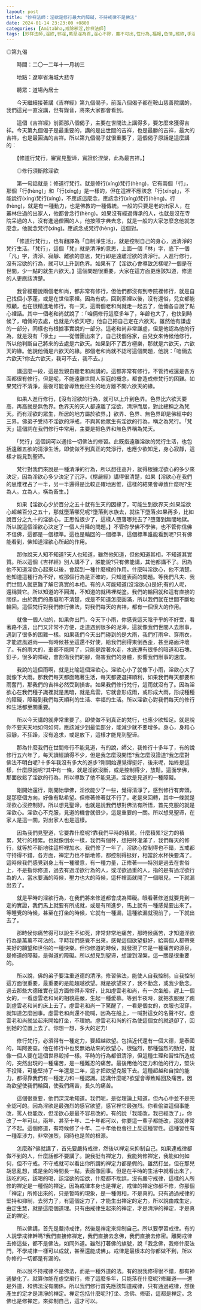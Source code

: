 ```yaml
---
layout: post
title: "妙祥法師：淫欲是修行最大的障礙，不持戒律不是佛法"
date: 2024-01-14 23:23:00 +0800
categories: [Amitabha,戒除邪淫,妙祥法師]
tags: [妙祥法師,淫欲,邪淫,萬惡淫為首,淫心不除，塵不可出,性行為,福報,色情,縱欲,手淫,精氣神,婚外情,梵行,因果,阿賴耶識,因果]
---
```


◎第九偈     

　　時間：二〇一二年十一月初三      

　　地點：遼寧省海城大悲寺      

　　聽眾：道場內居士        

　　今天繼續接著講《吉祥經》第九個偈子，前面八個偈子都在鞍山慈善院講的，我們這兒一直沒講，但有錄音，將來大家都會看到。      

　　這個《吉祥經》前面那八個偈子，主要在世間法上講得多，要怎麼來獲得吉祥。今天第九個偈子是最重要的，講的是出世間的吉祥，也是最勝的吉祥，最大的吉祥，也是最圓滿的吉祥。所以第九個偈子就很重要了，這個偈子原話是這麼講的：        

　　【修道行梵行，審實見聖谛，實證於涅槃，此為最吉祥。】        

　　◎修行須斷除淫欲     

　　第一句話就是：修道行梵行。就是修行(xíng)梵行(hèng)，它有兩個「行」，那個「行(hèng)」和「行(xíng)」是一樣的，但在這裡不應該念「行(xíng)」，不能說行(xíng)梵行(xíng)，不應該這麼念，應該念行(xíng)梵行(hèng)。行(hèng)，就是有一種動力，也是佛教的一種傳統。一般的只要是老的出家人，在叢林住過的出家人，他都會念行(hèng)。如果沒有經過傳承的人，也就是沒在寺院呆過的人，沒有進過僧團的人，他按照字典去念，就是一般的大家怎麼念他就怎麼念，他就念梵行(xíng)。應該念成梵行(hèng)，這個對。      

　　「修道行梵行」，也有翻譯為「自制淨生活」，就是控制自己的身心，過清淨的梵行生活。「梵行」，這個「梵」就是清淨的意思，上面一個「林」字，底下一個「凡」字，清淨、寂靜、離欲的意思，梵行即是遠離淫欲的清淨行。人進行修行，沒有淫欲的行為，就可以上升到色界。如果有了【淫欲心會導致怎樣呢?一個是在世間，少一點的就生六欲天。】這個問題很重要，大家在這方面更應該知道，修道的人更應該清楚。       

　　我曾經聽說兩個老和尚，都非常有修行，但他們都沒有到寺院裡修行，就是自己找個小茅蓬，或是在世俗家裡。因為有病，回到家裡以後，沒有還俗，兒女都能照顧，也在很精進地修行。有一天，這兩個老和尚就走一起去了，他倆各自說了點心裡話。其中一個老和尚就說了：「咱倆修行這麼多年了，年齡也大了，也快到時候了，咱倆的去處，也就是六欲天吧!」他自己把自己定在六欲天。雖然他有謙虛的一部分，同樣也有根據事實說的一部分。這老和尚非常謙虛，但是他認為他的行為，就是沒有「淨土」——從僧團出來了，自己找個俗家，由兒女來侍候他修行，所以他判斷自己將來的去處是六欲天。如果到不了西方極樂，那就是六欲天，六欲天的緣。他說他倆是六欲天的緣。那個老和尚就不認可這個問題，他說：「咱倆去六欲天?你去六欲天，我可不去，我不去。」        

　　講這麼一段，這是我親自聽老和尚講的。這都非常有修行，不管持戒還是各方面都很有修行。但是呢，不能遠離世間人家庭的概念，都會造成修梵行的困難。如果梵行不清淨，最後可能會導致他往生的地方離不開六欲天的緣。      

　　如果人進行修行，【沒有淫欲的行為，就可以上升到色界。色界比六欲天要高，再高就是無色界。色界天的天人都遠離了淫欲，清淨而居，對此總稱之為梵天。而有淫欲的眾生，所居的地方屬於欲界。】欲界、色界、無色界即是佛經中的三界。佛弟子受持不淫欲的淨戒，不與其他眾生有淫欲的行為，稱之為梵行。「梵天」這個詞在我們修行中常用，主要是把色界和無色界稱為梵天。      

　　「梵行」這個詞可以通指一切佛法的修習。此既指遠離淫欲的梵行生活，也包括遠離五欲的清淨生活，即使做不到真正的梵淨行，也應少欲知足，身心寂靜，這樣才能見到聖谛。        

　　梵行對我們來說是一種清淨的行為，所以想往高升，就得根據淫欲心的多少來決定，因為淫欲心多少決定了沉浮。《楞嚴經》講得很清楚，如果【淫欲心在我們的思惟裡占了一半，另一半還得是比較正確地思惟，這樣的結果會導致什麼呢?生為人。立為人，橫為畜生。】       

　　如果【淫欲心少於百分之五十就有生天的因緣了，可能生到欲界天;如果淫欲心超越百分之五十，那就墮落哪兒呢?墮落到水族去，就往下墮落;如果再多，比如說百分之九十的淫欲心，正思惟很少了，這樣人墮落哪兒去了?墮落到無間地獄。所以說這個淫欲心決定了一個人升降的問題。】不管你學佛不學佛，也不管你信佛不信佛，這都是一個標準。這也是輪回的一個標準，這個標準誰能看到呢?只有佛能看到，佛知道淫欲心所起的作用。       

　　那你說天人知不知道?天人也知道，雖然他知道，但他知道其相，不知道其實質。所以這個《吉祥經》別人講不了，誰能說?只有佛能講，其他都講不了。因為他不知道淫欲心起來以後，會起到一種什麼樣的作用。什麼叫淫欲心，他不清楚。他知道這種行為不好，或那個行為是正確的，只知道表面的問題。等我們凡夫、我們世間人就更難了解它真實的本相。有的人可能知道(沒淫欲心)是好;有的人呢，還稱贊它。所以知道的不圓滿，不知道的就稀裡糊塗。我們的輪回就和這有直接的關係，由於我們的愚癡和不清楚，或是不知道怎麼圓滿，所以我們就在世間不斷地輪回。這個梵行對我們修行佛法，對我們每天的吉祥，都有一個很大的作用。       

　　就像一個人似的，如果你出門，今天下小雨，你感覺這天陰乎乎的不好受，看著路不遠，出門又非常不方便，走道遇到很多的泥濘，這就像我們世間人去辦事，遇到了很多的困難一樣。如果我們今天出門碰到的是大雨，我們打雨傘、穿雨衣，才能遮風避雨——有時候甚至這還不好使，給我們刮得東倒西歪，甚至路面沖壞了。有的雨大的，車都不能開了，只能是蹚著水走，水底還有很多的暗道和石塊、釘子，很多的障礙，會割傷我們的腳，傷害我們的身體，影響我們辦事的速度。      

　　我說的這個雨啊，就是比喻這個淫欲心。淫欲心小了就像下小雨，淫欲心大了就像下大雨。那我們每天都面臨著生活，每天都要選擇順利，如果我們每天都要和雨奮鬥，那我們的吉祥必然受到損害。如果我們修行梵行，這雨就沒有了。因為淫欲心在我們種子識裡就是黑暗，就是烏雲，它就會形成雨，或形成大雨，形成種種的障礙，障礙到我們每天順利的生活、幸福的生活。所以淫欲心對我們每天的修行和生活都至關重要。      

　　所以今天講的就非常重要了。即使做不到真正的梵行，也應少欲知足。就是說你不要天天地如何如何，應該減少到最低部分，能減少就不要增多。身心，身和心寂靜，不狂躁，沒有追求，或是放下，這樣才能見到聖谛。        

　　那為什麼我們在世間修行不能見道，有的說，師父，我修行十多年了，有的說修行五六年了，每天讀經讀得不少，但是我怎麼沒開悟?我怎麼沒證道?我怎麼對佛法不明白呢?十多年我沒有多大的進步?剛開始還覺得挺好，後來呢，始終是這樣，什麼原因呢?其中有一條，就是淫欲沒斷，或是控制得少，放鬆。這面學佛，那面放鬆了淫欲的行為，所以導致了他不能見道。淫欲是見道的一種障礙。       

　　剛開始還行，剛開始學佛，淫欲能少了一些，覺得清淨了，感到修行有奔頭，是那麼個方向，好像有點希望。但修著修著就不行了，老是來回轉，其中一條就是淫欲心沒控制好。所以想見聖谛，也就是說我們想對佛法有所悟，首先克服的就是淫欲心。淫欲心不克服，見道的機會就很少，這是重要的一關。所以想見聖谛，在家人是這一關，對出家人也是這樣。        

　　因為我們見聖道，它要靠什麼呢?靠我們平時的積累。什麼積累?定力的積累，梵行的積累。也就像倒水一樣，我們有個杯，想把杯灌滿了，我們每天的修行，就等於不斷地往這杯裡加水。我們修了一年了，淫欲心控制得也不錯，五戒都守持得不錯，各方面，禅定力也不斷地修，都控制得挺好，相當於水杯快要滿了。這時候我們感覺到身上有一種暖意，有一種力量，正修著——特別是過去在世俗上，不是指你修道，過去有過淫欲行為的人，或淫欲過重的人，指的是有過淫欲行為的人，當水要滿的時候，壓力也大的時候，這杯裡面就開了一個眼兒，一下就漏出去了。      

　　就是平時的淫欲行為，在我們將來修道都會成為障礙。眼看著修道就要見到一定的實證，我們馬上就要有所成就，或是有所進步，馬上就有一種感覺要出來了。等睡覺的時候，甚至在打坐的時候，它就有一種漏，這種欲漏就現前了，一下就出去了。      

　　那時候你痛苦得可以說生不如死，非常非常地痛苦，那時候痛苦，才知道淫欲行為是萬萬不可沾的。平時我們感覺不出來，感覺這個欲望挺好，給兩個人都帶來美好的願望和世俗的一種快樂。但你修道的時候，就發現了它是一種痛苦的源泉，是修道的障礙，是得道的障礙。所以想見到聖谛，想證到涅槃，這一關是很重要的。      

　　所以說，佛的弟子要注重道德的清淨。修習佛法，能使人自我控制。自我控制這方面很重要，最重要的是能超越欲望。就是欲望來了，我不動念，或我少動念。過去那些大德確實在這方面修得非常好，比如虛雲老和尚，有一次坐船，趕上一個女的，一看虛雲老和尚的相貌莊嚴，生起一種愛慕。等到半夜時，就把衣服脫了跑到虛雲老和尚的床上去了。虛雲老和尚一下驚醒了，一看是個女的，衣服也沒穿，就知道怎麼回事。虛雲老和尚還不能喊，因為在船上，一喊對這女的名聲不好。虛雲老和尚就坐起來開始打坐，不理她。虛雲老和尚的行為使這個女的就退卻了，回到她的位置上去了。你想一想，多大的定力!     

　　修行梵行，必須得有一種定力，要超越欲望。包括近代還有一個大德，是泰國的，叫阿姜查。他在修行中也反無始劫來的欲望心，很強烈，那種強烈的勁兒，就像一個人要在這個世界毀掉一樣。平時的行為都很清淨，但這種生理和習性所造成的，突然出現的一種痛苦，是一種難忍的痛苦。最後用他的定力和他的行力，堅決不投降，可能堅持了一年還是二年，這才把欲望克服下去。這種超越和自控的能力，都得靠我們有一種定力和一種認識。認識什麼呢?欲望會導致輪回及痛苦。因為欲望使我們輪回，使我們痛苦，長久的痛苦。     

　　這個很重要，他們深深地知道。我們呢，是從理論上知道，但內心中並不是完全認可的。因為淫欲是最強烈的感官欲望，感官裡它最強烈。你看偷盜這個事能改，罵人也能改，但淫欲心是最不容易改的。有的說「我能改，我已經改了」，你改了一年可以，兩年、甚至十年、二十年都可以，你要這一輩子都能改，那就非常了不起。這個修道，有時候修了十年、二十年他也會往上反這種習性。這種習性有一種牽涉力，非常強烈，同時也是苦的根源。      

　　怎麼辦?佛就講了，首先要嚴持戒律，然後以禅定來抑制自己。如果連戒律都做不到的人，什麼話都不要講了。說我挺有禅定力，我能夠修禅定，我能如何如何，但不守戒。不守戒就可以看出你所謂的禅定力都是假的。雖然打坐，但在那兒胡思亂想，或是坐的時間長一點，表面像回事。但是在平時的生活中就看出來了，該吃的吃，該喝的喝，該淫欲的淫欲，什麼都不耽誤，沒有嚴守戒律，這樣的人所修的禅定是一種假的禅定。因為戒律本身也是禅定，戒律的禅定你都不修，你那個「禅定」所修出來的，只是暫時的現象，是一種假相，不是真的。只有通過戒律的堅持和抑制，去努力了，有這個定力了，才能生出禅定的定力。所以說由戒生定，由定生慧，就是這麼個道理。只有由戒律生起來的禅定，才是清淨的禅定，才是真正的禅定。     

　　所以佛講，首先是嚴持戒律，然後是禅定來抑制自己。所以要學習戒律。有的人說學戒律幹嗎?我們直接修禅定，我們直接去念佛，我們直接去修密。離開戒律去修這些，都不是佛法，如同外道。雖然打著佛的旗號，說「我念佛，我修什麼法門，不學戒律一樣可以成就，甚至還能成佛」。戒律是最根本的你都做不到，所以你修的一切都是有漏的。       

　　所以說不持戒律不是佛法，而是一種外道的法。有的說我修得很不錯，都有神通變化了。就算你能在虛空飛行，修了這麼多年，只能落在什麼呢?修羅道——還是外道，和佛法沒有關係。所以我們修行首先應該知道戒律，只有通過戒律，然後產生的定才是清淨的禅定。禅定包括什麼呢?打坐、念佛、修密，這都是禅定。念佛也是修禅定。來抑制自己，這才可以。